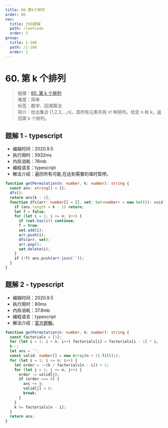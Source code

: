 ```yaml
---
title: 60.第k个排列
order: 60
nav:
  title: 力扣题解
  path: /leetcode
  order: 3
group:
  title: 1-100
  path: /1-100
  order: 1
---
```


# 60. 第 k 个排列

> 链接：[60. 第 k 个排列](https://leetcode-cn.com/problems/permutation-sequence/)  
> 难度：简单  
> 标签：数学、回溯算法  
> 简介：给出集合 [1,2,3,…,n]，其所有元素共有 n! 种排列。给定 n 和 k，返回第 k 个排列。

## 题解 1 - typescript

- 编辑时间：2020.9.5
- 执行用时：5932ms
- 内存消耗：76mb
- 编程语言：typescript
- 解法介绍：遍历所有可能,在达到需要的值时暂停。

```typescript
function getPermutation(n: number, k: number): string {
  const ans: string[] = [];
  dfs();
  return ans[k - 1];
  function dfs(arr: number[] = [], set: Set<number> = new Set()): void {
    if (ans.length > k - 1) return;
    let f = false;
    for (let i = 1; i <= n; i++) {
      if (set.has(i)) continue;
      f = true;
      set.add(i);
      arr.push(i);
      dfs(arr, set);
      arr.pop();
      set.delete(i);
    }
    if (!f) ans.push(arr.join(''));
  }
}
```

## 题解 2 - typescript

- 编辑时间：2020.9.5
- 执行用时：80ms
- 内存消耗：37.8mb
- 编程语言：typescript
- 解法介绍：[官方题解](https://leetcode-cn.com/problems/permutation-sequence/solution/di-kge-pai-lie-by-leetcode-solution/)。

```typescript
function getPermutation(n: number, k: number): string {
  const factorials = [1];
  for (let i = 1; i < n; i++) factorials[i] = factorials[i - 1] * i;
  k--;
  let ans = '';
  const valid: number[] = new Array(n + 1).fill(1);
  for (let i = 1; i <= n; i++) {
    let order = ~~(k / factorials[n - i]) + 1;
    for (let j = 1; j <= n; j++) {
      order -= valid[j];
      if (order === 0) {
        ans += j;
        valid[j] = 0;
        break;
      }
    }
    k %= factorials[n - i];
  }
  return ans;
}
```

